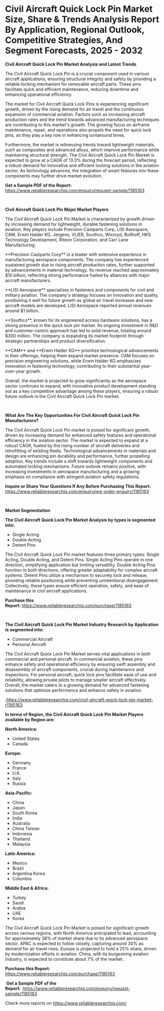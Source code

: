 <p><h1>Civil Aircraft Quick Lock Pin Market Size, Share & Trends Analysis Report By Application, Regional Outlook, Competitive Strategies, And Segment Forecasts, 2025 - 2032</h1></p><p><strong>Civil Aircraft Quick Lock Pin Market Analysis and Latest Trends</strong></p>
<p><p>The Civil Aircraft Quick Lock Pin is a crucial component used in various aircraft applications, ensuring structural integrity and safety by providing a reliable locking mechanism for removable aircraft parts. These pins facilitate quick and efficient maintenance, reducing downtime and enhancing operational efficiency.</p><p>The market for Civil Aircraft Quick Lock Pins is experiencing significant growth, driven by the rising demand for air travel and the continuous expansion of commercial aviation. Factors such as increasing aircraft production rates and the trend towards advanced manufacturing techniques are contributing to this market's growth. The growing focus on airframe maintenance, repair, and operations also propels the need for quick lock pins, as they play a key role in enhancing turnaround times.</p><p>Furthermore, the market is witnessing trends toward lightweight materials, such as composites and advanced alloys, which improve performance while maintaining structural strength. The Civil Aircraft Quick Lock Pin Market is expected to grow at a CAGR of 13.3% during the forecast period, reflecting a robust demand for innovative and efficient locking solutions in the aviation sector. As technology advances, the integration of smart features into these components may further drive market evolution.</p></p>
<p><strong>Get a Sample PDF of the Report:&nbsp;</strong> <a href="https://www.reliableresearchiq.com/enquiry/request-sample/1185163?utm_campaign=1876&utm_medium=2&utm_source=Github&utm_content=ia&utm_term=11012025&utm_id=civil-aircraft-quick-lock-pin">https://www.reliableresearchiq.com/enquiry/request-sample/1185163</a></p>
<p>&nbsp;</p>
<p><strong>Civil Aircraft Quick Lock Pin Major Market Players</strong></p>
<p><p>The Civil Aircraft Quick Lock Pin Market is characterized by growth driven by increasing demand for lightweight, durable fastening solutions in aviation. Key players include Precision Castparts Corp, LISI Aerospace, CAM, Erwin Halder KG, Jergens, VLIER, Southco, Wixroyd, Bollhoff, HKS Technology Development, Riteon Corporation, and Carr Lane Manufacturing.</p><p>**Precision Castparts Corp** is a leader with extensive experience in manufacturing aerospace components. The company has experienced sustained growth due to rising aircraft production rates, further supported by advancements in material technology. Its revenue reached approximately $10 billion, reflecting strong performance fueled by alliances with major aircraft manufacturers.</p><p>**LISI Aerospace** specializes in fasteners and components for civil and military aviation. The company's strategy focuses on innovation and quality, positioning it well for future growth as global air travel increases and new aircraft models are developed. LISI Aerospace reported annual revenues around $1 billion.</p><p>**Southco**, known for its engineered access hardware solutions, has a strong presence in the quick lock pin market. Its ongoing investment in R&D and customer-centric approach has led to solid revenue, totaling around $300 million. The company is expanding its market footprint through strategic partnerships and product diversification.</p><p>**CAM** and **Erwin Halder KG** prioritize technological advancements in their offerings, helping them expand market presence. CAM focuses on precision engineering solutions, while Erwin Halder KG emphasizes innovation in fastening technology, contributing to their substantial year-over-year growth.</p><p>Overall, the market is projected to grow significantly as the aerospace sector continues to expand, with innovative product development standing out as a key competitive advantage among these players, ensuring a robust future outlook in the Civil Aircraft Quick Lock Pin market.</p></p>
<p>&nbsp;</p>
<p><strong>What Are The Key Opportunities For Civil Aircraft Quick Lock Pin Manufacturers?</strong></p>
<p><p>The Civil Aircraft Quick Lock Pin market is poised for significant growth, driven by increasing demand for enhanced safety features and operational efficiency in the aviation sector. The market is expected to expand at a robust CAGR, fueled by the rising number of aircraft deliveries and retrofitting of existing fleets. Technological advancements in materials and design are enhancing pin durability and performance, further propelling adoption. Key trends include a shift towards lightweight components and automated locking mechanisms. Future outlook remains positive, with increasing investments in aerospace manufacturing and a growing emphasis on compliance with stringent aviation safety regulations.</p></p>
<p><strong>Inquire or Share Your Questions If Any Before Purchasing This Report:</strong> <a href="https://www.reliableresearchiq.com/enquiry/pre-order-enquiry/1185163?utm_campaign=1876&utm_medium=2&utm_source=Github&utm_content=ia&utm_term=11012025&utm_id=civil-aircraft-quick-lock-pin">https://www.reliableresearchiq.com/enquiry/pre-order-enquiry/1185163</a></p>
<p>&nbsp;</p>
<p><strong>Market Segmentation</strong></p>
<p><strong>The Civil Aircraft Quick Lock Pin Market Analysis by types is segmented into:</strong></p>
<p><ul><li>Single Acting</li><li>Double Acting</li><li>Detent Pins</li></ul></p>
<p><p>The Civil Aircraft Quick Lock Pin market features three primary types: Single Acting, Double Acting, and Detent Pins. Single Acting Pins operate in one direction, simplifying application but limiting versatility. Double Acting Pins function in both directions, offering greater adaptability for complex aircraft systems. Detent Pins utilize a mechanism to securely lock and release, providing reliable positioning while preventing unintentional disengagement. Collectively, these types ensure efficient operation, safety, and ease of maintenance in civil aircraft applications.</p></p>
<p><strong>Purchase this Report:&nbsp;</strong><a href="https://www.reliableresearchiq.com/purchase/1185163?utm_campaign=1876&utm_medium=2&utm_source=Github&utm_content=ia&utm_term=11012025&utm_id=civil-aircraft-quick-lock-pin">https://www.reliableresearchiq.com/purchase/1185163</a></p>
<p>&nbsp;</p>
<p><strong>The Civil Aircraft Quick Lock Pin Market Industry Research by Application is segmented into:</strong></p>
<p><ul><li>Commercial Aircraft</li><li>Personal Aircraft</li></ul></p>
<p><p>The Civil Aircraft Quick Lock Pin Market serves vital applications in both commercial and personal aircraft. In commercial aviation, these pins enhance safety and operational efficiency by ensuring swift assembly and disassembly of aircraft components, crucial during maintenance and inspections. For personal aircraft, quick lock pins facilitate ease of use and reliability, allowing private pilots to manage smaller aircraft effectively. Overall, the market caters to a growing demand for advanced fastening solutions that optimize performance and enhance safety in aviation.</p></p>
<p><a href="https://www.reliableresearchiq.com/civil-aircraft-quick-lock-pin-market-r1185163?utm_campaign=1876&utm_medium=2&utm_source=Github&utm_content=ia&utm_term=11012025&utm_id=civil-aircraft-quick-lock-pin">&nbsp;https://www.reliableresearchiq.com/civil-aircraft-quick-lock-pin-market-r1185163</a></p>
<p><strong>In terms of Region, the Civil Aircraft Quick Lock Pin Market Players available by Region are:</strong></p>
<p>
    <p> <strong> North America: </strong>
        <ul>
            <li>United States</li>
            <li>Canada</li>
        </ul>
        </p> 
    <p> <strong> Europe: </strong>
        <ul>
            <li>Germany</li>
            <li>France</li>
            <li>U.K.</li>
            <li>Italy</li>
            <li>Russia</li>
        </ul>
        </p> 
    <p> <strong> Asia-Pacific: </strong>
        <ul>
            <li>China</li>
            <li>Japan</li>
            <li>South Korea</li>
            <li>India</li>
            <li>Australia</li>
            <li>China Taiwan</li>
            <li>Indonesia</li>
            <li>Thailand</li>
            <li>Malaysia</li>
        </ul>
        </p> 
    <p> <strong> Latin America: </strong>
        <ul>
            <li>Mexico</li>
            <li>Brazil</li>
            <li>Argentina Korea</li>
            <li>Colombia</li>
        </ul>
        </p> 
    <p> <strong> Middle East & Africa: </strong>
        <ul>
            <li>Turkey</li>
            <li>Saudi</li>
            <li>Arabia</li>
            <li>UAE</li>
            <li>Korea</li>
        </ul>
    </p>
    </p>
<p><p>The Civil Aircraft Quick Lock Pin Market is poised for significant growth across various regions, with North America anticipated to lead, accounting for approximately 38% of market share due to its advanced aerospace sector. APAC is expected to follow closely, capturing around 30% as demand for air travel rises. Europe is projected to hold a 25% share, driven by modernization efforts in aviation. China, with its burgeoning aviation industry, is expected to constitute about 7% of the market.</p></p>
<p><strong>Purchase this Report: </strong><a href="https://www.reliableresearchiq.com/purchase/1185163?utm_campaign=1876&utm_medium=2&utm_source=Github&utm_content=ia&utm_term=11012025&utm_id=civil-aircraft-quick-lock-pin">https://www.reliableresearchiq.com/purchase/1185163</a></p>
<p>&nbsp;<strong>Get a Sample PDF of the Report:&nbsp;&nbsp;</strong><a href="https://www.reliableresearchiq.com/enquiry/request-sample/1185163?utm_campaign=1876&utm_medium=2&utm_source=Github&utm_content=ia&utm_term=11012025&utm_id=civil-aircraft-quick-lock-pin">https://www.reliableresearchiq.com/enquiry/request-sample/1185163</a></p>
<p><strong></strong></p>
<p>Check more reports on <a href="https://www.reliableresearchiq.com/?utm_campaign=1876&utm_medium=2&utm_source=Github&utm_content=ia&utm_term=11012025&utm_id=civil-aircraft-quick-lock-pin">https://www.reliableresearchiq.com/</a></p>